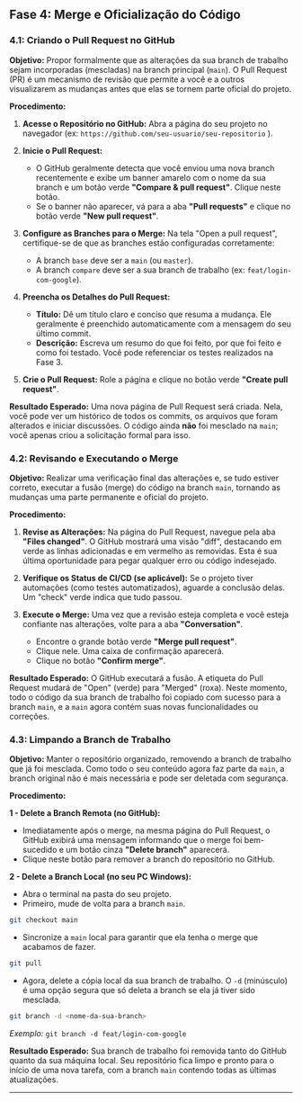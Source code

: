 ## Fase 4: Merge e Oficialização do Código

### 4.1: Criando o Pull Request no GitHub

**Objetivo:** Propor formalmente que as alterações da sua branch de trabalho sejam incorporadas (mescladas) na branch principal (`main`). O Pull Request (PR) é um mecanismo de revisão que permite a você e a outros visualizarem as mudanças antes que elas se tornem parte oficial do projeto.

**Procedimento:**

1.  **Acesse o Repositório no GitHub:** Abra a página do seu projeto no navegador (ex: `https://github.com/seu-usuario/seu-repositorio` ).

2.  **Inicie o Pull Request:**
    *   O GitHub geralmente detecta que você enviou uma nova branch recentemente e exibe um banner amarelo com o nome da sua branch e um botão verde **"Compare & pull request"**. Clique neste botão.
    *   Se o banner não aparecer, vá para a aba **"Pull requests"** e clique no botão verde **"New pull request"**.

3.  **Configure as Branches para o Merge:** Na tela "Open a pull request", certifique-se de que as branches estão configuradas corretamente:
    *   A branch `base` deve ser a `main` (ou `master`).
    *   A branch `compare` deve ser a sua branch de trabalho (ex: `feat/login-com-google`).

4.  **Preencha os Detalhes do Pull Request:**
    *   **Título:** Dê um título claro e conciso que resuma a mudança. Ele geralmente é preenchido automaticamente com a mensagem do seu último commit.
    *   **Descrição:** Escreva um resumo do que foi feito, por que foi feito e como foi testado. Você pode referenciar os testes realizados na Fase 3.

5.  **Crie o Pull Request:** Role a página e clique no botão verde **"Create pull request"**.

**Resultado Esperado:** Uma nova página de Pull Request será criada. Nela, você pode ver um histórico de todos os commits, os arquivos que foram alterados e iniciar discussões. O código ainda **não** foi mesclado na `main`; você apenas criou a solicitação formal para isso.

### 4.2: Revisando e Executando o Merge

**Objetivo:** Realizar uma verificação final das alterações e, se tudo estiver correto, executar a fusão (merge) do código na branch `main`, tornando as mudanças uma parte permanente e oficial do projeto.

**Procedimento:**

1.  **Revise as Alterações:** Na página do Pull Request, navegue pela aba **"Files changed"**. O GitHub mostrará uma visão "diff", destacando em verde as linhas adicionadas e em vermelho as removidas. Esta é sua última oportunidade para pegar qualquer erro ou código indesejado.

2.  **Verifique os Status de CI/CD (se aplicável):** Se o projeto tiver automações (como testes automatizados), aguarde a conclusão delas. Um "check" verde indica que tudo passou.

3.  **Execute o Merge:** Uma vez que a revisão esteja completa e você esteja confiante nas alterações, volte para a aba **"Conversation"**.
    *   Encontre o grande botão verde **"Merge pull request"**.
    *   Clique nele. Uma caixa de confirmação aparecerá.
    *   Clique no botão **"Confirm merge"**.

**Resultado Esperado:** O GitHub executará a fusão. A etiqueta do Pull Request mudará de "Open" (verde) para "Merged" (roxa). Neste momento, todo o código da sua branch de trabalho foi copiado com sucesso para a branch `main`, e a `main` agora contém suas novas funcionalidades ou correções.

### 4.3: Limpando a Branch de Trabalho

**Objetivo:** Manter o repositório organizado, removendo a branch de trabalho que já foi mesclada. Como todo o seu conteúdo agora faz parte da `main`, a branch original não é mais necessária e pode ser deletada com segurança.

**Procedimento:**

**1 - Delete a Branch Remota (no GitHub):**

*   Imediatamente após o merge, na mesma página do Pull Request, o GitHub exibirá uma mensagem informando que o merge foi bem-sucedido e um botão cinza **"Delete branch"** aparecerá.
*   Clique neste botão para remover a branch do repositório no GitHub.

**2 - Delete a Branch Local (no seu PC Windows):**

*   Abra o terminal na pasta do seu projeto.
*   Primeiro, mude de volta para a branch `main`.
```bash
git checkout main
```
*   Sincronize a `main` local para garantir que ela tenha o merge que acabamos de fazer.
```bash
git pull
```
*   Agora, delete a cópia local da sua branch de trabalho. O `-d` (minúsculo) é uma opção segura que só deleta a branch se ela já tiver sido mesclada.
```bash
git branch -d <nome-da-sua-branch>
```
*Exemplo:* `git branch -d feat/login-com-google`

**Resultado Esperado:** Sua branch de trabalho foi removida tanto do GitHub quanto da sua máquina local. Seu repositório fica limpo e pronto para o início de uma nova tarefa, com a branch `main` contendo todas as últimas atualizações.

---

